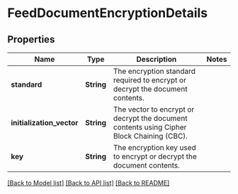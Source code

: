 # FeedDocumentEncryptionDetails

## Properties

Name | Type | Description | Notes
------------ | ------------- | ------------- | -------------
**standard** | **String** | The encryption standard required to encrypt or decrypt the document contents. | 
**initialization_vector** | **String** | The vector to encrypt or decrypt the document contents using Cipher Block Chaining (CBC). | 
**key** | **String** | The encryption key used to encrypt or decrypt the document contents. | 

[[Back to Model list]](../README.md#documentation-for-models) [[Back to API list]](../README.md#documentation-for-api-endpoints) [[Back to README]](../README.md)


